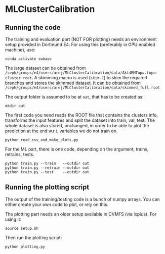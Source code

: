 # MLClusterCalibration

## Running the code

The training and evaluation part (NOT FOR plotting) needs an environment setup provided in Dortmund E4. For using this (preferably in GPU enabled machine), use:
```
conda activate swbase
```

The large dataset can be obtained from `/ceph/groups/e4/users/arej/MLClusterCalibration/data/Akt4EMTopo.topo-cluster.root`. A skimming macro is used (`skim.C`) to skim the required branches and stores the skimmed dataset. It can be obtained from `/ceph/groups/e4/users/arej/MLClusterCalibration/data/skimmed_full.root`

The output folder is assumed to be at `out`, that has to be created as:
```
mkdir out
```

The first code you need reads the ROOT file that contains the clusters info, transforms the input features and split the dataset into train, val, test.
The whole dataset is also stored, unchanged, in order to be able to plot the prediction at the end w.r.t. variables we do not train on.
```
python read_csv_and_make_plots.py
```


For the ML part, there is one code, depending on the argument, trains, retrains, tests.

```
python train.py --train   --outdir out
python train.py --retrain --outdir out
python train.py --test    --outdir out
```


## Running the plotting script

The output of the training/testing code is a bunch of numpy arrays. You can either create your own code to plot, or rely on this.

The plotting part needs an older setup available in CVMFS (via lxplus). For using it:
```
source setup.sh
```

Then run the plotting script:
```
python plotting.py
```
